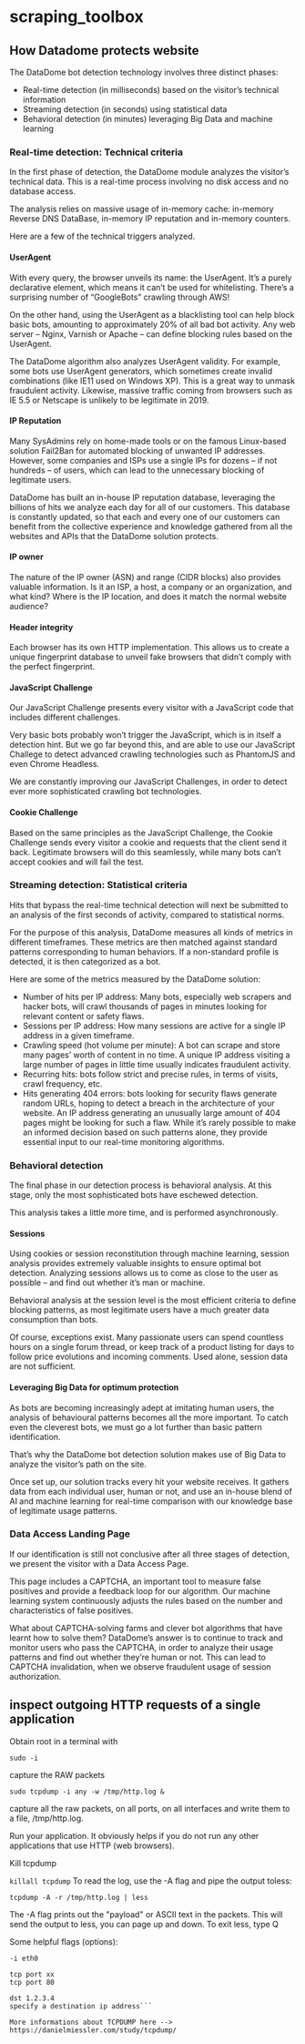 # scraping_toolbox

## How Datadome protects website

The DataDome bot detection technology involves three distinct phases:

* Real-time detection (in milliseconds) based on the visitor’s technical information
* Streaming detection (in seconds) using statistical data
* Behavioral detection (in minutes) leveraging Big Data and machine learning

### Real-time detection: Technical criteria

In the first phase of detection, the DataDome module analyzes the visitor’s technical data. This is a real-time process involving no disk access and no database access.

The analysis relies on massive usage of in-memory cache: in-memory Reverse DNS DataBase, in-memory IP reputation and in-memory counters.

Here are a few of the technical triggers analyzed.

#### UserAgent
With every query, the browser unveils its name: the UserAgent. It’s a purely declarative element, which means it can’t be used for whitelisting. There’s a surprising number of “GoogleBots” crawling through AWS!

On the other hand, using the UserAgent as a blacklisting tool can help block basic bots, amounting to approximately 20% of all bad bot activity. Any web server – Nginx, Varnish or Apache – can define blocking rules based on the UserAgent.

The DataDome algorithm also analyzes UserAgent validity. For example, some bots use UserAgent generators, which sometimes create invalid combinations (like IE11 used on Windows XP). This is a great way to unmask fraudulent activity. Likewise, massive traffic coming from browsers such as IE 5.5 or Netscape is unlikely to be legitimate in 2019.

#### IP Reputation
Many SysAdmins rely on home-made tools or on the famous Linux-based solution Fail2Ban for automated blocking of unwanted IP addresses. However, some companies and ISPs use a single IPs for dozens – if not hundreds – of users, which can lead to the unnecessary blocking of legitimate users.

DataDome has built an in-house IP reputation database, leveraging the billions of hits we analyze each day for all of our customers. This database is constantly updated, so that each and every one of our customers can benefit from the collective experience and knowledge gathered from all the websites and APIs that the DataDome solution protects. 

#### IP owner
The nature of the IP owner (ASN) and range (CIDR blocks) also provides valuable information. Is it an ISP, a host, a company or an organization, and what kind? Where is the IP location, and does it match the normal website audience?

#### Header integrity
Each browser has its own HTTP implementation. This allows us to create a unique fingerprint database to unveil fake browsers that didn’t comply with the perfect fingerprint.

#### JavaScript Challenge 
Our JavaScript Challenge presents every visitor with a JavaScript code that includes different challenges.

Very basic bots probably won’t trigger the JavaScript, which is in itself a detection hint. But we go far beyond this, and are able to use our JavaScript Challege to detect advanced crawling technologies such as PhantomJS and even Chrome Headless.

We are constantly improving our JavaScript Challenges, in order to detect ever more sophisticated crawling bot technologies. 

#### Cookie Challenge 
Based on the same principles as the JavaScript Challenge, the Cookie Challenge sends every visitor a cookie and requests that the client send it back. Legitimate browsers will do this seamlessly, while many bots can’t accept cookies and will fail the test.


### Streaming detection: Statistical criteria

Hits that bypass the real-time technical detection will next be submitted to an analysis of the first seconds of activity, compared to statistical norms.

For the purpose of this analysis, DataDome measures all kinds of metrics in different timeframes. These metrics are then matched against standard patterns corresponding to human behaviors. If a non-standard profile is detected, it is then categorized as a bot.

Here are some of the metrics measured by the DataDome solution:

* Number of hits per IP address: Many bots, especially web scrapers and hacker bots, will crawl thousands of pages in minutes looking for relevant content or safety flaws.
* Sessions per IP address: How many sessions are active for a single IP address in a given timeframe.
* Crawling speed (hot volume per minute): A bot can scrape and store many pages’ worth of content in no time. A unique IP address visiting a large number of pages in little time usually indicates fraudulent activity.
* Recurring hits: bots follow strict and precise rules, in terms of visits, crawl frequency, etc.
* Hits generating 404 errors: bots looking for security flaws generate random URLs, hoping to detect a breach in the architecture of your website. An IP address generating an unusually large amount of 404 pages might be looking for such a flaw.
While it’s rarely possible to make an informed decision based on such patterns alone, they provide essential input to our real-time monitoring algorithms.

### Behavioral detection
The final phase in our detection process is behavioral analysis. At this stage, only the most sophisticated bots have eschewed detection.

This analysis takes a little more time, and is performed asynchronously.

#### Sessions

Using cookies or session reconstitution through machine learning, session analysis provides extremely valuable insights to ensure optimal bot detection. Analyzing sessions allows us to come as close to the user as possible – and find out whether it’s man or machine.

Behavioral analysis at the session level is the most efficient criteria to define blocking patterns, as most legitimate users have a much greater data consumption than bots.

Of course, exceptions exist. Many passionate users can spend countless hours on a single forum thread, or keep track of a product listing for days to follow price evolutions and incoming comments. Used alone, session data are not sufficient.

#### Leveraging Big Data for optimum protection

As bots are becoming increasingly adept at imitating human users, the analysis of behavioural patterns becomes all the more important. To catch even the cleverest bots, we must go a lot further than basic pattern identification.

That’s why the DataDome bot detection solution makes use of Big Data to analyze the visitor’s path on the site.

Once set up, our solution tracks every hit your website receives. It gathers data from each individual user, human or not, and use an in-house blend of AI and machine learning for real-time comparison with our knowledge base of legitimate usage patterns.

### Data Access Landing Page
If our identification is still not conclusive after all three stages of detection, we present the visitor with a Data Access Page.

This page includes a CAPTCHA, an important tool to measure false positives and provide a feedback loop for our algorithm. Our machine learning system continuously adjusts the rules based on the number and characteristics of false positives.

What about CAPTCHA-solving farms and clever bot algorithms that have learnt how to solve them? DataDome’s answer is to continue to track and monitor users who pass the CAPTCHA, in order to analyze their usage patterns and find out whether they’re human or not. This can lead to CAPTCHA invalidation, when we observe fraudulent usage of session authorization.

## inspect outgoing HTTP requests of a single application

Obtain root in a terminal with

`sudo -i`

capture the RAW packets

`sudo tcpdump -i any -w /tmp/http.log &`

capture all the raw packets, on all ports, on all interfaces and write them to a file, /tmp/http.log.

Run your application. It obviously helps if you do not run any other applications that use HTTP (web browsers).

Kill tcpdump

`killall tcpdump`
To read the log, use the -A flag and pipe the output toless:

`tcpdump -A -r /tmp/http.log | less`

The -A flag prints out the "payload" or ASCII text in the packets. This will send the output to less, you can page up and down. To exit less, type Q

Some helpful flags (options):

```-i Specify an interface
-i eth0

tcp port xx
tcp port 80

dst 1.2.3.4
specify a destination ip address```

More informations about TCPDUMP here --> https://danielmiessler.com/study/tcpdump/
